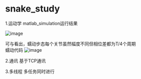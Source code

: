 # snake_study
1.运动学
matlab_simulation运行结果

![image](https://github.com/user-attachments/assets/b98af6c9-def2-444d-8267-3ecdb19cba53)

可与看出，蠕动步态每个关节虽然幅度不同但相位差都为T/4个周期  
蠕动代码
![image](https://github.com/user-attachments/assets/57774a68-9f27-4cc2-9e13-fc40725db4fa)

2.通讯
  基于TCP通讯



3.多线程
  多任务同时进行

